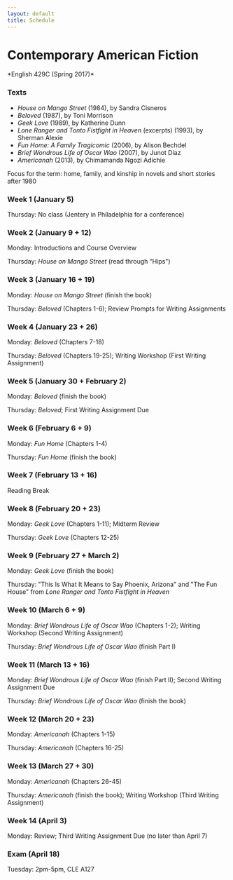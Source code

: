 ```yaml
---
layout: default
title: Schedule
---
```

# Contemporary American Fiction
<div class="lead pretty-links">
*English 429C (Spring 2017)* 

### Texts 
* *House on Mango Street* (1984), by Sandra Cisneros 
* *Beloved* (1987), by Toni Morrison 
* *Geek Love* (1989), by Katherine Dunn 
* *Lone Ranger and Tonto Fistfight in Heaven* (excerpts) (1993), by Sherman Alexie
* *Fun Home: A Family Tragicomic* (2006), by Alison Bechdel
* *Brief Wondrous Life of Oscar Wao* (2007), by Junot Díaz
* *Americanah* (2013), by Chimamanda Ngozi Adichie

Focus for the term: home, family, and kinship in novels and short stories after 1980  

### Week 1 (January 5) 

Thursday: No class (Jentery in Philadelphia for a conference)  

### Week 2 (January 9 + 12) 

Monday: Introductions and Course Overview  

Thursday: *House on Mango Street* (read through “Hips") 

### Week 3 (January 16 + 19) 

Monday: *House on Mango Street* (finish the book)  

Thursday: *Beloved* (Chapters 1-6); Review Prompts for Writing Assignments    

### Week 4 (January 23 + 26)

Monday: *Beloved* (Chapters 7-18)   

Thursday: *Beloved* (Chapters 19-25); Writing Workshop (First Writing Assignment)

### Week 5 (January 30 + February 2)  

Monday:	*Beloved* (finish the book) 

Thursday:	*Beloved*; First Writing Assignment Due  

### Week 6 (February 6 + 9) 

Monday: *Fun Home* (Chapters 1-4) 

Thursday:	*Fun Home* (finish the book)

### Week 7 (February 13 + 16)

Reading Break 

### Week 8 (February 20 + 23)  

Monday:	*Geek Love* (Chapters 1-11); Midterm Review 

Thursday:	*Geek Love* (Chapters 12-25) 

### Week 9 (February 27 + March 2) 

Monday: *Geek Love* (finish the book) 

Thursday: "This Is What It Means to Say Phoenix, Arizona" and "The Fun House" from *Lone Ranger and Tonto Fistfight in Heaven* 

### Week 10 (March 6 + 9)  

Monday:	*Brief Wondrous Life of Oscar Wao* (Chapters 1-2); Writing Workshop (Second Writing Assignment)

Thursday: *Brief Wondrous Life of Oscar Wao* (finish Part I)

### Week 11 (March 13 + 16)

Monday: *Brief Wondrous Life of Oscar Wao* (finish Part II); Second Writing Assignment Due

Thursday:	*Brief Wondrous Life of Oscar Wao* (finish the book) 

### Week 12 (March 20 + 23) 

Monday:	*Americanah* (Chapters 1-15)  

Thursday: *Americanah* (Chapters 16-25)

### Week 13 (March 27 + 30)  

Monday:	*Americanah* (Chapters 26-45)

Thursday:	*Americanah* (finish the book); Writing Workshop (Third Writing Assignment) 

### Week 14 (April 3)

Monday: Review; Third Writing Assignment Due (no later than April 7) 

### Exam (April 18)

Tuesday: 2pm-5pm, CLE A127 

</div>
